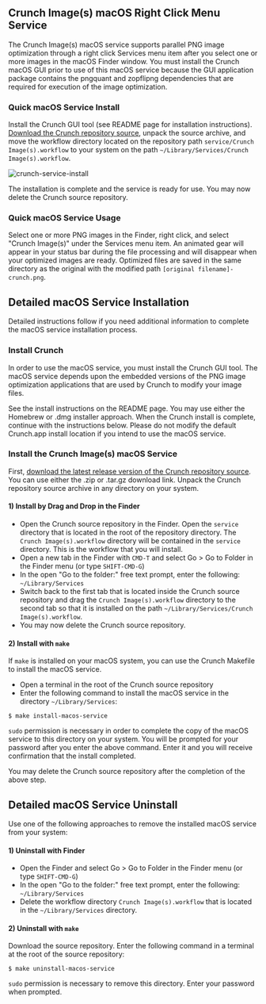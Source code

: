 ## Crunch Image(s) macOS Right Click Menu Service

The Crunch Image(s) macOS service supports parallel PNG image optimization through a right click Services menu item after you select one or more images in the macOS Finder window.  You must install the Crunch macOS GUI prior to use of this macOS service because the GUI application package contains the pngquant and zopflipng dependencies that are required for execution of the image optimization.

### Quick macOS Service Install

Install the Crunch GUI tool (see README page for installation instructions).  [Download the Crunch repository source](https://github.com/chrissimpkins/Crunch/releases/latest), unpack the source archive, and move the workflow directory located on the repository path `service/Crunch Image(s).workflow` to your system on the path `~/Library/Services/Crunch Image(s).workflow`.

![crunch-service-install](https://user-images.githubusercontent.com/4249591/38065494-9e80fb6a-32d1-11e8-88da-0f9c014cc510.gif)

The installation is complete and the service is ready for use.  You may now delete the Crunch source repository.

### Quick macOS Service Usage

Select one or more PNG images in the Finder, right click, and select "Crunch Image(s)" under the Services menu item.  An animated gear will appear in your status bar during the file processing and will disappear when your optimized images are ready.  Optimized files are saved in the same directory as the original with the modified path `[original filename]-crunch.png`.

## Detailed macOS Service Installation

Detailed instructions follow if you need additional information to complete the macOS service installation process.

### Install Crunch

In order to use the macOS service, you must install the Crunch GUI tool.  The macOS service depends upon the embedded versions of the PNG image optimization applications that are used by Crunch to modify your image files.

See the install instructions on the README page.  You may use either the Homebrew or .dmg installer approach.  When the Crunch install is complete, continue with the instructions below. Please do not modify the default Crunch.app install location if you intend to use the macOS service.

### Install the Crunch Image(s) macOS Service

First, [download the latest release version of the Crunch repository source](https://github.com/chrissimpkins/Crunch/releases/latest).  You can use either the .zip or .tar.gz download link. Unpack the Crunch repository source archive in any directory on your system.

#### 1) Install by Drag and Drop in the Finder

- Open the Crunch source repository in the Finder. Open the `service` directory that is located in the root of the repository directory. The `Crunch Image(s).workflow` directory will be contained in the `service` directory.  This is the workflow that you will install.
- Open a new tab in the Finder with `CMD-T` and select Go > Go to Folder in the Finder menu (or type `SHIFT-CMD-G`)
- In the open "Go to the folder:" free text prompt, enter the following:  `~/Library/Services`
- Switch back to the first tab that is located inside the Crunch source repository and drag the `Crunch Image(s).workflow` directory to the second tab so that it is installed on the path `~/Library/Services/Crunch Image(s).workflow`.
- You may now delete the Crunch source repository.

#### 2) Install with `make`

If `make` is installed on your macOS system, you can use the Crunch Makefile to install the macOS service.

- Open a terminal in the root of the Crunch source repository
- Enter the following command to install the macOS service in the directory `~/Library/Services`:

```
$ make install-macos-service
```

`sudo` permission is necessary in order to complete the copy of the macOS service to this directory on your system.  You will be prompted for your password after you enter the above command.  Enter it and you will receive confirmation that the install completed.  

You may delete the Crunch source repository after the completion of the above step.

## Detailed macOS Service Uninstall

Use one of the following approaches to remove the installed macOS service from your system:
#### 1) Uninstall with Finder

- Open the Finder and select Go > Go to Folder in the Finder menu (or type `SHIFT-CMD-G`)
- In the open "Go to the folder:" free text prompt, enter the following:  `~/Library/Services`
- Delete the workflow directory `Crunch Image(s).workflow` that is located in the `~/Library/Services` directory.

#### 2) Uninstall with `make`

Download the source repository.  Enter the following command in a terminal at the root of the source repository:

```
$ make uninstall-macos-service
```

`sudo` permission is necessary to remove this directory.  Enter your password when prompted.
